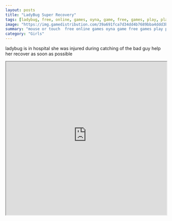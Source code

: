 ```yaml
---
layout: posts
title: "LadyBug Super Recovery"
tags: [ladybug, free, online, games, oyna, game, free, games, play, play, games]
image: "https://img.gamedistribution.com/39a691fca7d34dd4b7689bba4ddd3bd7.jpg"
summary: "mouse or touch  free online games oyna game free games play play games"
category: "Girls"
---
```


ladybug is in hospital she was injured during catching of the bad guy help her recover as soon as possible

<iframe width="100%" height="480px;" src="https://html5.gamedistribution.com/39a691fca7d34dd4b7689bba4ddd3bd7/"></iframe>